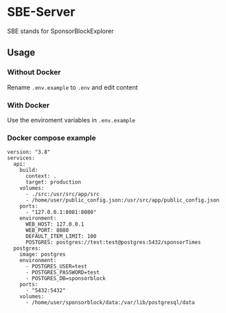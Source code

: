 # SBE-Server

  SBE stands for SponsorBlockExplorer

## Usage

### Without Docker

 Rename `.env.example` to `.env` and edit content

### With Docker

  Use the enviroment variables in `.env.example`

### Docker compose example

    version: "3.8"
    services:
      api:
        build:
          context: .
          target: production
        volumes:
          - ./src:/usr/src/app/src
          - /home/user/public_config.json:/usr/src/app/public_config.json
        ports:
          - "127.0.0.1:8081:8080"
        environment:
          WEB_HOST: 127.0.0.1
          WEB_PORT: 8080
          DEFAULT_ITEM_LIMIT: 100
          POSTGRES: postgres://test:test@postgres:5432/sponsorTimes
      postgres:
        image: postgres
        environment:
          - POSTGRES_USER=test
          - POSTGRES_PASSWORD=test
          - POSTGRES_DB=sponsorblock
        ports:
          - "5432:5432"
        volumes:
          - /home/user/sponsorblock/data:/var/lib/postgresql/data
